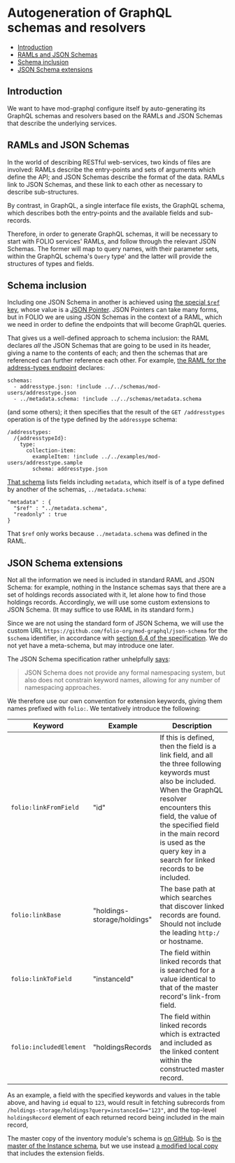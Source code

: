 # Autogeneration of GraphQL schemas and resolvers

<!-- md2toc -l 2 README.md -->
* [Introduction](#introduction)
* [RAMLs and JSON Schemas](#ramls-and-json-schemas)
* [Schema inclusion](#schema-inclusion)
* [JSON Schema extensions](#json-schema-extensions)


## Introduction

We want to have mod-graphql configure itself by auto-generating its GraphQL schemas and resolvers based on the RAMLs and JSON Schemas that describe the underlying services.


## RAMLs and JSON Schemas

In the world of describing RESTful web-services, two kinds of files are involved: RAMLs describe the entry-points and sets of arguments which define the API; and JSON Schemas describe the format of the data. RAMLs link to JSON Schemas, and these link to each other as necessary to describe sub-structures.

By contrast, in GraphQL, a single interface file exists, the GraphQL schema, which describes both the entry-points and the available fields and sub-records.

Therefore, in order to generate GraphQL schemas, it will be necessary to start with FOLIO services' RAMLs, and follow through the relevant JSON Schemas. The former will map to query names, with their parameter sets, within the GraphQL schema's `Query` type' and the latter will provide the structures of types and fields.


## Schema inclusion

Including one JSON Schema in another is achieved using [the special `$ref` key](https://spacetelescope.github.io/understanding-json-schema/structuring.html), whose value is a [JSON Pointer](https://tools.ietf.org/html/rfc6901). JSON Pointers can take many forms, but in FOLIO we are using JSON Schemas in the context of a RAML, which we need in order to define the endpoints that will become GraphQL queries.

That gives us a well-defined approach to schema inclusion: the RAML declares _all_ the JSON Schemas that are going to be used in its header, giving a name to the contents of each; and then the schemas that are referenced can further reference each other. For example, [the RAML for the address-types endpoint](https://github.com/folio-org/raml/blob/master/ramls/mod-users/addressTypes.raml) declares:

	schemas:
	  - addresstype.json: !include ../../schemas/mod-users/addresstype.json
	  - ../metadata.schema: !include ../../schemas/metadata.schema

(and some others); it then specifies that the result of the `GET /addresstypes` operation is of the type defined by the `addressype` schema:

	/addresstypes:
	  /{addresstypeId}:
	    type:
	      collection-item:
	        exampleItem: !include ../../examples/mod-users/addresstype.sample
	        schema: addresstype.json

[That schema](https://github.com/folio-org/raml/blob/master/schemas/mod-users/addresstype.json) lists fields including `metadata`, which itself is of a type defined by another of the schemas, `../metadata.schema`:

	"metadata" : {
	  "$ref" : "../metadata.schema",
	  "readonly" : true
	}

That `$ref` only works because `../metadata.schema` was defined in the RAML.


## JSON Schema extensions

Not all the information we need is included in standard RAML and JSON Schema: for example, nothing in the Instance schemas says that there are a set of holdings records associated with it, let alone how to find those holdings records. Accordingly, we will use some custom extensions to JSON Schema. (It may suffice to use RAML in its standard form.)

Since we are not using the standard form of JSON Schema, we will use the custom URL `https://github.com/folio-org/mod-graphql/json-schema` for the `$schema` identifier, in accordance with [section 6.4 of the specification](http://json-schema.org/latest/json-schema-core.html#rfc.section.6.4). We do not yet have a meta-schema, but may introduce one later.

The JSON Schema specification rather unhelpfully [says](http://json-schema.org/latest/json-schema-core.html#rfc.section.4.3.2):

> JSON Schema does not provide any formal namespacing system, but also does not constrain keyword names, allowing for any number of namespacing approaches.

We therefore use our own convention for extension keywords, giving them names prefixed with `folio:`. We tentatively introduce the following:

Keyword | Example | Description
--- | --- | ---
`folio:linkFromField` | "id" | If this is defined, then the field is a link field, and all the three following keywords must also be included. When the GraphQL resolver encounters this field, the value of the specified field in the main record is used as the query key in a search for linked records to be included.
`folio:linkBase` | "holdings-storage/holdings" | The base path at which searches that discover linked records are found. Should not include the leading `http:/` or hostname.
`folio:linkToField` | "instanceId" | The field within linked records that is searched for a value identical to that of the master record's link-from field.
`folio:includedElement` | "holdingsRecords | The field within linked records which is extracted and included as the linked content within the constructed master record.

As an example, a field with the specified keywords and values in the table above, and having `id` equal to `123`, would result in fetching subrecords from `/holdings-storage/holdings?query=instanceId=="123"`, and the top-level `holdingsRecord` element of each returned record being included in the main record,

The master copy of the inventory module's schema is [on GitHub](https://github.com/folio-org/mod-inventory/blob/master/ramls/inventory.raml). So is [the master of the Instance schema](https://github.com/folio-org/mod-inventory/blob/master/ramls/instance.json),
but we use instead [a modified local copy](inputs/instance.json) that includes the extension fields.


